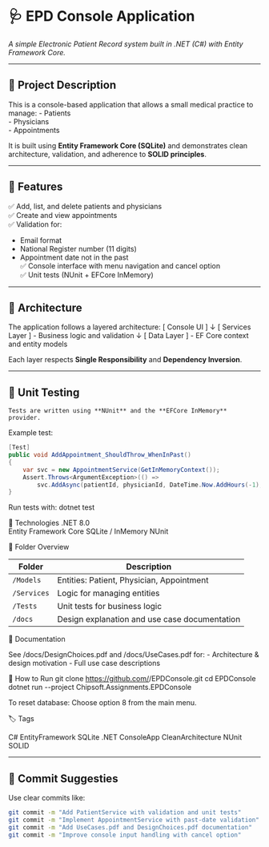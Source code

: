 # 🩺 EPD Console Application  
*A simple Electronic Patient Record system built in .NET (C#) with Entity Framework Core.*

---

## 📖 Project Description
This is a console-based application that allows a small medical practice to manage:
    - Patients  
    - Physicians  
    - Appointments  

It is built using **Entity Framework Core (SQLite)** and demonstrates clean architecture, validation, and adherence to **SOLID principles**.

---

## 🧩 Features
✅ Add, list, and delete patients and physicians  
✅ Create and view appointments  
✅ Validation for:
- Email format
- National Register number (11 digits)
- Appointment date not in the past  
✅ Console interface with menu navigation and cancel option  
✅ Unit tests (NUnit + EFCore InMemory)

---

## 🧱 Architecture
The application follows a layered architecture:
[ Console UI ]
↓
[ Services Layer ] - Business logic and validation
↓
[ Data Layer ] - EF Core context and entity models


Each layer respects **Single Responsibility** and **Dependency Inversion**.

---

## 🧪 Unit Testing
    Tests are written using **NUnit** and the **EFCore InMemory** provider.

Example test:
```csharp
[Test]
public void AddAppointment_ShouldThrow_WhenInPast()
{
    var svc = new AppointmentService(GetInMemoryContext());
    Assert.Throws<ArgumentException>(() =>
        svc.AddAsync(patientId, physicianId, DateTime.Now.AddHours(-1), DateTime.Now));
}
```

Run tests with:
    dotnet test

🧰 Technologies
    .NET 8.0        
    Entity Framework Core
    SQLite / InMemory
    NUnit

📂 Folder Overview

| Folder      | Description                                   |
| ----------- | --------------------------------------------- |
| `/Models`   | Entities: Patient, Physician, Appointment     |
| `/Services` | Logic for managing entities                   |
| `/Tests`    | Unit tests for business logic                 |
| `/docs`     | Design explanation and use case documentation |


🧾 Documentation

See /docs/DesignChoices.pdf and /docs/UseCases.pdf for:
    - Architecture & design motivation
    - Full use case descriptions

🚀 How to Run
git clone https://github.com/<your-username>/EPDConsole.git
cd EPDConsole
dotnet run --project Chipsoft.Assignments.EPDConsole

To reset database:
Choose option 8 from the main menu.

🏷️ Tags

C# EntityFramework SQLite .NET ConsoleApp CleanArchitecture NUnit SOLID

---

## 🧩 Commit Suggesties

Use clear commits like:
```bash
git commit -m "Add PatientService with validation and unit tests"
git commit -m "Implement AppointmentService with past-date validation"
git commit -m "Add UseCases.pdf and DesignChoices.pdf documentation"
git commit -m "Improve console input handling with cancel option"
```
